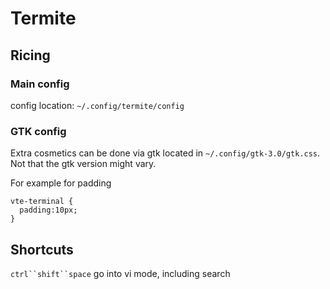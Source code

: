 # Termite

## Ricing

### Main config
config location: `~/.config/termite/config`


### GTK config
Extra cosmetics can be done via gtk located in `~/.config/gtk-3.0/gtk.css`. Not that the gtk version might vary.

For example for padding

```
vte-terminal {
  padding:10px;
}
```

## Shortcuts

`ctrl``shift``space` go into vi mode, including search
